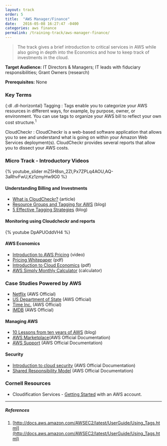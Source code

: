 ```yaml
---
layout: track
order: 5
title:  "AWS Manager/Finance"
date:   2016-05-08 16:27:47 -0400
categories: aws finance
permalink: /training-track/aws-manager-finance/
---
```


> The track gives a brief introduction to critical services in AWS
> while also going in depth into the Economics and how to keep track of investments in the cloud.

**Target Audience:** IT Directors & Managers; IT leads with fiduciary responsibilities; Grant Owners (research)

**Prerequisites:** None

### Key Terms

{:dl .dl-horizontal}
Tagging
: Tags enable you to categorize your AWS resources in different ways, for example, by purpose, owner, or environment. You can use tags to organize your AWS bill to reflect your own cost structure.<sup>1</sup>

CloudCheckr
: CloudCheckr is a web-based software application that allows you to see and understand what is going on within your Amazon Web Services deployment(s). CloudCheckr provides several reports that allow you to dissect your AWS costs.

### Micro Track - Introductory Videos
{% youtube_slider mZ5H8sn_2ZI,Px7ZPLq4AOU,AQ-3aRhvFwU,Kz1zmyHw9G0 %}

#### Understanding Billing and Investments
* [What is CloudCheckr?](http://support.cloudcheckr.com/what-is-cloudcheckr/) (article)
* [Resource Groups and Tagging for AWS](https://aws.amazon.com/blogs/aws/resource-groups-and-tagging/) (blog)
* [5 Effective Tagging Strategies](https://www.botmetric.com/blog/5-effective-tagging-strategies-for-aws-cloud-cost-allocation/) (blog)

#### Monitoring using Cloudcheckr and reports
{% youtube DpAPUOddVH4 %}

#### AWS Economics
* [Introduction to AWS Pricing](https://www.youtube.com/watch?v=op_9NfAVedY) (video)
* [Pricing Whitepaper](https://d0.awsstatic.com/whitepapers/aws_pricing_overview.pdf) (pdf)
* [Introduction to Cloud Economics](https://d0.awsstatic.com/whitepapers/introduction-to-aws-cloud-economics-final.pdf) (pdf)
* [AWS Simply Monthly Calculator](http://calculator.s3.amazonaws.com/index.html) (calculator)

### Case Studies Powered by AWS
* [Netflix](https://aws.amazon.com/solutions/case-studies/netflix/?pg=main-customer-success-page) (AWS Official)
* [US Department of State](https://aws.amazon.com/solutions/case-studies/exchangesconnect/) (AWS Official)
* [Time Inc.](https://aws.amazon.com/solutions/case-studies/time-inc/?pg=main-customer-success-page) (AWS Official)
* [IMDB](https://aws.amazon.com/solutions/case-studies/imdb/) (AWS Official)

#### Managing AWS
* [10 Lessons from ten years of AWS](http://www.allthingsdistributed.com/2016/03/10-lessons-from-10-years-of-aws.html) (blog)
* [AWS Marketplace](https://aws.amazon.com/documentation/marketplace/)(AWS Official Documentation)
* [AWS Support](https://aws.amazon.com/documentation/aws-support/) (AWS Official Documentation)

#### Security
* [Introduction to cloud security](https://aws.amazon.com/security/introduction-to-cloud-security/) (AWS Official Documentation)
* [Shared Responsibility Model](https://aws.amazon.com/compliance/shared-responsibility-model/) (AWS Official Documentation)


### Cornell Resources

* Cloudification Services - [Getting Started](http://blogs.cornell.edu/cloudification/getting-started/) with an AWS account.


---

##### References
1. [http://docs.aws.amazon.com/AWSEC2/latest/UserGuide/Using_Tags.html](http://docs.aws.amazon.com/AWSEC2/latest/UserGuide/Using_Tags.html)
